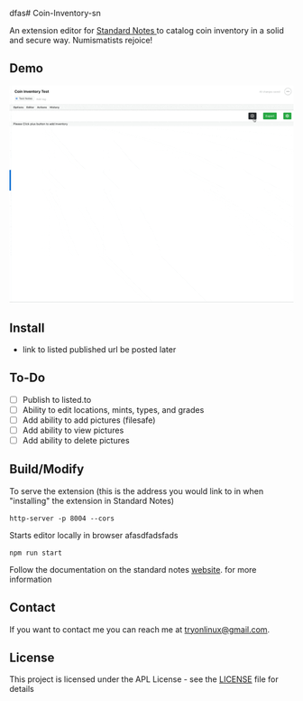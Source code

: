 dfas# Coin-Inventory-sn

An extension editor for [Standard Notes ](https://standardnotes.org)to catalog coin inventory in a solid and secure way. Numismatists rejoice!

## Demo
![](https://github.com/tryonlinux/Coin-Inventory-sn/blob/26910b6fa8b23919ab27fb1ec7f2e0bb562eaca2/Coin%20Inventory.gif)

## Install

- link to listed published url be posted later

## To-Do

- [ ] Publish to listed.to
- [ ] Ability to edit locations, mints, types, and grades
- [ ] Add ability to add pictures (filesafe)
- [ ] Add ability to view pictures
- [ ] Add ability to delete pictures

## Build/Modify

To serve the extension (this is the address you would link to in when "installing" the extension in Standard Notes)

```
http-server -p 8004 --cors
```

Starts editor locally in browser
afasdfadsfads
```
npm run start
```

Follow the documentation on the standard notes [website](https://docs.standardnotes.org/extensions/intro/). for more information

## Contact

If you want to contact me you can reach me at <tryonlinux@gmail.com>.

## License

This project is licensed under the APL License - see the [LICENSE](LICENSE) file for details
